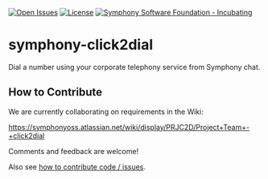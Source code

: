 [![Open Issues](https://img.shields.io/github/issues/symphonyoss/symphony-click2dial.svg)](https://github.com/symphonyoss/symphony-click2dial/issues)
[![License](https://img.shields.io/github/license/symphonyoss/symphony-click2dial.svg)](https://github.com/symphonyoss/symphony-click2dial/blob/master/LICENSE)
[![Symphony Software Foundation - Incubating](https://cdn.rawgit.com/symphonyoss/contrib-toolbox/master/images/ssf-badge-incubating.svg)](https://symphonyoss.atlassian.net/wiki/display/FM/Project+lifecycle)

# symphony-click2dial
Dial a number using your corporate telephony service from Symphony chat.

## How to Contribute
We are currently collaborating on requirements in the Wiki:

https://symphonyoss.atlassian.net/wiki/display/PRJC2D/Project+Team+-+click2dial

Comments and feedback are welcome!

Also see [how to contribute code / issues](CONTRIBUTING.md).
